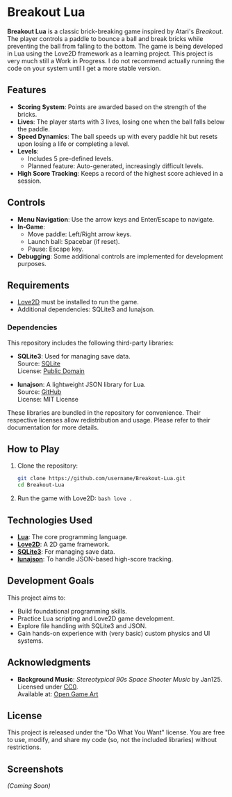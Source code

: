 # Breakout Lua

**Breakout Lua** is a classic brick-breaking game inspired by Atari's *Breakout*. The player controls a paddle to bounce a ball and break bricks while preventing the ball from falling to the bottom. The game is being developed in Lua using the Love2D framework as a learning project. This project is very much still a Work in Progress. I do not recommend actually running the code on your system until I get a more stable version.

## Features
- **Scoring System**: Points are awarded based on the strength of the bricks.
- **Lives**: The player starts with 3 lives, losing one when the ball falls below the paddle.
- **Speed Dynamics**: The ball speeds up with every paddle hit but resets upon losing a life or completing a level.
- **Levels**:
  - Includes 5 pre-defined levels.
  - Planned feature: Auto-generated, increasingly difficult levels.
- **High Score Tracking**: Keeps a record of the highest score achieved in a session.

## Controls
- **Menu Navigation**: Use the arrow keys and Enter/Escape to navigate.
- **In-Game**:
  - Move paddle: Left/Right arrow keys.
  - Launch ball: Spacebar (if reset).
  - Pause: Escape key.
- **Debugging**: Some additional controls are implemented for development purposes.

## Requirements
- [Love2D](https://love2d.org/) must be installed to run the game.
- Additional dependencies: SQLite3 and lunajson.
  
### Dependencies

This repository includes the following third-party libraries:

- **SQLite3**: Used for managing save data.  
  Source: [SQLite](https://sqlite.org/)  
  License: [Public Domain](https://sqlite.org/copyright.html)

- **lunajson**: A lightweight JSON library for Lua.  
  Source: [GitHub](https://github.com/grafi-tt/lunajson)  
  License: MIT License  

These libraries are bundled in the repository for convenience. Their respective licenses allow redistribution and usage. Please refer to their documentation for more details.



## How to Play
1. Clone the repository:
   ```bash
   git clone https://github.com/username/Breakout-Lua.git
   cd Breakout-Lua

2. Run the game with Love2D: ```bash love . ```

## Technologies Used 
- **[Lua](https://www.lua.org/)**: The core programming language. 
- **[Love2D](https://love2d.org/)**: A 2D game framework. 
- **[SQLite3](https://www.sqlite.org/)**: For managing save data. 
- **[lunajson](https://github.com/grafi-tt/lunajson)**: To handle JSON-based high-score tracking.



## Development Goals 
This project aims to: 
- Build foundational programming skills. 
- Practice Lua scripting and Love2D game development. 
- Explore file handling with SQLite3 and JSON. 
- Gain hands-on experience with (very basic) custom physics and UI systems.

## Acknowledgments 
- **Background Music**: *Stereotypical 90s Space Shooter Music* by Jan125.     
Licensed under [CC0](https://creativecommons.org/publicdomain/zero/1.0/).     
Available at: [Open Game Art](https://opengameart.org/content/stereotypical-90s-space-shooter-music)

## License 
This project is released under the "Do What You Want" license. You are free to use, modify, and share my code (so, not the included libraries) without restrictions.

## Screenshots 
*(Coming Soon)*
